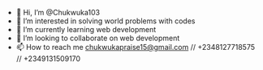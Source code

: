 - 👋 Hi, I’m @Chukwuka103
- 👀 I’m interested in solving world problems with codes 
- 🌱 I’m currently learning web development 
- 💞️ I’m looking to collaborate on web development 
- 📫 How to reach me chukwukapraise15@gmail.com // +2348127718575 // +2349131509170

<!---
Chukwuka103/Chukwuka103 is a ✨ special ✨ repository because its `README.md` (this file) appears on your GitHub profile.
You can click the Preview link to take a look at your changes.
--->
